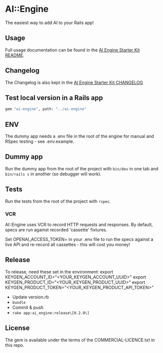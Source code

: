 # AI::Engine

The easiest way to add AI to your Rails app!

## Usage

Full usage documentation can be found in the [AI Engine Starter Kit README](https://github.com/alexrudall/ai-engine-starter-kit).

## Changelog

The Changelog is also kept in the [AI Engine Starter Kit CHANGELOG](https://github.com/alexrudall/ai-engine-starter-kit/blob/main/CHANGELOG.md)

## Test local version in a Rails app

```bash
gem "ai-engine", path: "../ai-engine"
```

## ENV

The dummy app needs a .env file in the root of the engine for manual and RSpec testing - see .env.example.

## Dummy app

Run the dummy app from the root of the project with `bin/dev` in one tab and `bin/rails s` in another (so debugger will work).

## Tests

Run the tests from the root of the project with `rspec`.

### VCR

AI::Engine uses VCR to record HTTP requests and responses. By default, specs are run against recorded 'cassette' fixtures.

Set OPENAI_ACCESS_TOKEN= in your .env file to run the specs against a live API and re-record all cassettes - this will cost you money!

## Release

To release, need these set in the environment:
export KEYGEN_ACCOUNT_ID="<YOUR_KEYGEN_ACCOUNT_UUID>"
export KEYGEN_PRODUCT_ID="<YOUR_KEYGEN_PRODUCT_UUID>"
export KEYGEN_PRODUCT_TOKEN="<YOUR_KEYGEN_PRODUCT_API_TOKEN>"

- Update version.rb
- `bundle`
- Commit & push
- `rake app:ai_engine:release\[0.2.0\]`

## License

The gem is available under the terms of the COMMERCIAL-LICENCE.txt in this repo.
